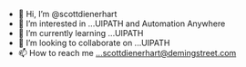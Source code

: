 - 👋 Hi, I’m @scottdienerhart
- 👀 I’m interested in ...UIPATH and Automation Anywhere
- 🌱 I’m currently learning ...UIPATH
- 💞️ I’m looking to collaborate on ...UIPATH
- 📫 How to reach me ...scottdienerhart@demingstreet.com

<!---
scottdienerhart/scottdienerhart is a ✨ special ✨ repository because its `README.md` (this file) appears on your GitHub profile.
You can click the Preview link to take a look at your changes.
--->
